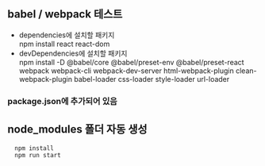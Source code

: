 
## babel / webpack 테스트

* dependencies에 설치할 패키지</br>
npm install react react-dom</br>
* devDependencies에 설치할 패키지</br>
npm install -D @babel/core @babel/preset-env @babel/preset-react webpack webpack-cli webpack-dev-server html-webpack-plugin clean-webpack-plugin babel-loader css-loader style-loader url-loader</br>
### package.json에 추가되어 있음 

## node_modules 폴더 자동 생성

```
  npm install
  npm run start
```
